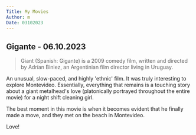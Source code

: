 ```yaml
---
Title: My Movies
Author: m
Date: 03102023
---
```


## Gigante - 06.10.2023

> Giant (Spanish: Gigante) is a 2009 comedy film, written and directed by Adrían Biniez, an Argentinian film director living in Uruguay.

An unusual, slow-paced, and highly 'ethnic' film. It was truly interesting to explore Montevideo. Essentially, everything that remains is a touching story about a giant metalhead's love (platonically portrayed throughout the entire movie) for a night shift cleaning girl.

The best moment in this movie is when it becomes evident that he finally made a move, and they met on the beach in Montevideo.

Love!

